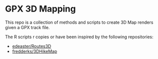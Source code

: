 # GPX 3D Mapping

This repo is a collection of methods and scripts to create 3D Map renders
given a GPX track file.

The R scripts r copies or have been inspired by the following repositories:

 - [edeaster/Routes3D](https://github.com/edeaster/Routes3D)
 - [fredderks/3DHikeMap](https://github.com/fredderks/3DHikeMap)